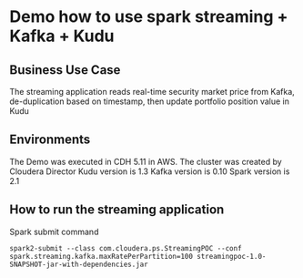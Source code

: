 # Demo how to use spark streaming + Kafka + Kudu
## Business Use Case

The streaming application reads real-time security market price from Kafka, de-duplication based on timestamp, then update portfolio position value in Kudu

## Environments

The Demo was executed in CDH 5.11 in AWS. The cluster was created by Cloudera Director
Kudu version is 1.3
Kafka version is 0.10
Spark version is 2.1

## How to run the streaming application

Spark submit command

`spark2-submit --class com.cloudera.ps.StreamingPOC --conf spark.streaming.kafka.maxRatePerPartition=100 streamingpoc-1.0-SNAPSHOT-jar-with-dependencies.jar`

